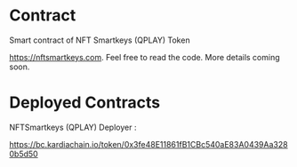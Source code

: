 # Contract
Smart contract of NFT Smartkeys (QPLAY) Token

https://nftsmartkeys.com. Feel free to read the code. More details coming soon.

# Deployed Contracts

NFTSmartkeys (QPLAY) Deployer :

https://bc.kardiachain.io/token/0x3fe48E11861fB1CBc540aE83A0439Aa3280b5d50
